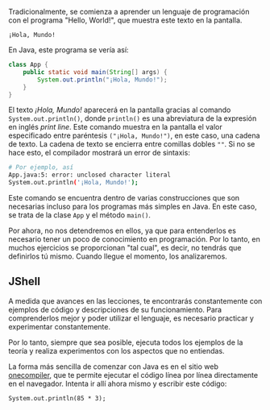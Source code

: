 Tradicionalmente, se comienza a aprender un lenguaje de programación con el programa "Hello, World!", que muestra este texto en la pantalla.

```text
¡Hola, Mundo!
```

En Java, este programa se vería así:

```java
class App {
    public static void main(String[] args) {
        System.out.println("¡Hola, Mundo!");
    }
}
```

El texto *¡Hola, Mundo!* aparecerá en la pantalla gracias al comando `System.out.println()`, donde `println()` es una abreviatura de la expresión en inglés *print line*. Este comando muestra en la pantalla el valor especificado entre paréntesis `("¡Hola, Mundo!")`, en este caso, una cadena de texto. La cadena de texto se encierra entre comillas dobles `""`. Si no se hace esto, el compilador mostrará un error de sintaxis:

```bash
# Por ejemplo, así
App.java:5: error: unclosed character literal
System.out.println('¡Hola, Mundo!');
```

Este comando se encuentra dentro de varias construcciones que son necesarias incluso para los programas más simples en Java. En este caso, se trata de la clase `App` y el método `main()`.

Por ahora, no nos detendremos en ellos, ya que para entenderlos es necesario tener un poco de conocimiento en programación. Por lo tanto, en muchos ejercicios se proporcionan "tal cual", es decir, no tendrás que definirlos tú mismo. Cuando llegue el momento, los analizaremos.

## JShell

A medida que avances en las lecciones, te encontrarás constantemente con ejemplos de código y descripciones de su funcionamiento. Para comprenderlos mejor y poder utilizar el lenguaje, es necesario practicar y experimentar constantemente.

Por lo tanto, siempre que sea posible, ejecuta todos los ejemplos de la teoría y realiza experimentos con los aspectos que no entiendas.

La forma más sencilla de comenzar con Java es en el sitio web [onecompiler](https://onecompiler.com/jshell), que te permite ejecutar el código línea por línea directamente en el navegador. Intenta ir allí ahora mismo y escribir este código:

```text
System.out.println(85 * 3);
```
